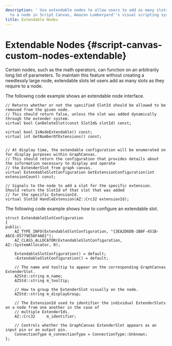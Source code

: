 ```yaml
---
description: ' Use extendable nodes to allow users to add as many slots as they require
  to a node in Script Canvas, Amazon Lumberyard''s visual scripting system. '
title: Extendable Nodes
---
```

# Extendable Nodes {#script-canvas-custom-nodes-extendable}

Certain nodes, such as the math operators, can function on an arbitrarily long list of parameters\. To maintain this feature without creating a needlessly large node, extendable slots let users add as many slots as they require to a node\.

The following code example shows an extendable node interface\.

```
// Returns whether or not the specified SlotId should be allowed to be removed from the given node.
// This should return false, unless the slot was added dynamically through the extender system.
virtual bool CanDeleteSlot(const SlotId& slotId) const;

virtual bool IsNodeExtendable() const;
virtual int GetNumberOfExtensions() const;


// At display time, the extendable configuration will be enumerated on for display purposes within GraphCanvas.
// This should return the configuration that provides details about the information necessary to display and operate
// the ExtenderSlot from graph canvas.
virtual ExtendableSlotConfiguration GetExtensionConfiguration(int extensionCount) const;

// Signals to the node to add a slot for the specific extension. Should return the SlotId of that slot that was added
// for the specific ExtensionId.
virtual SlotId HandleExtension(AZ::Crc32 extensionId);
```

The following code example shows how to configure an extendable slot\.

```
struct ExtendableSlotConfiguration
{
public:
    AZ_TYPE_INFO(ExtendableSlotConfiguration, "{3EA2D6DB-1B8F-451B-A6CE-D5779E56F4A8}");
    AZ_CLASS_ALLOCATOR(ExtendableSlotConfiguration, AZ::SystemAllocator, 0);

    ExtendableSlotConfiguration() = default;
    ~ExtendableSlotConfiguration() = default;

    // The name and tooltip to appear on the corresponding GraphCanvas ExtenderSlot.
    AZStd::string m_name;
    AZStd::string m_tooltip;

    // How to group the ExtenderSlot visually on the node.
    AZStd::string m_displayGroup;

    // The ExtensionId used to identifier the individual ExtenderSlots on a node from one another in the case of
    // multiple ExtenderIds.
    AZ::Crc32     m_identifier;

    // Controls whether the GraphCanvas ExtenderSlot appears as an input pin or an output pin.
    ConnectionType m_connectionType = ConnectionType::Unknown;
};
```